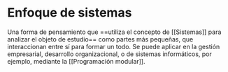 # Enfoque de sistemas

Una forma de pensamiento que ==utiliza el concepto de [[Sistemas]] para analizar el objeto de estudio== como partes más pequeñas, que interaccionan entre sí para formar un todo. Se puede aplicar en la gestión empresarial, desarrollo organizacional, o de sistemas informáticos, por ejemplo, mediante la [[Programación modular]].
